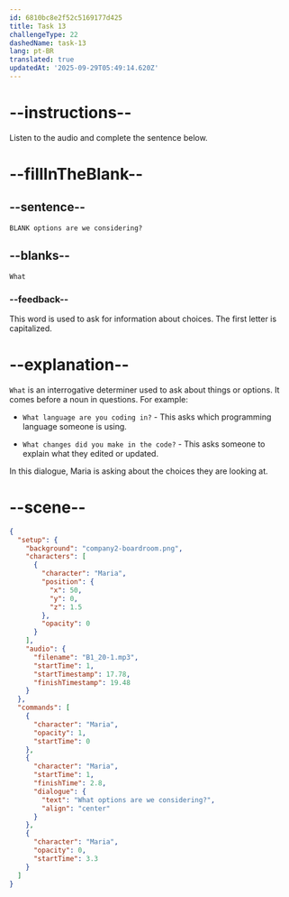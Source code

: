 ```yaml
---
id: 6810bc8e2f52c5169177d425
title: Task 13
challengeType: 22
dashedName: task-13
lang: pt-BR
translated: true
updatedAt: '2025-09-29T05:49:14.620Z'
---
```


<!-- (Audio) Maria: What options are we considering? -->

# --instructions--

Listen to the audio and complete the sentence below.

# --fillInTheBlank--

## --sentence--

`BLANK options are we considering?`

## --blanks--

`What`

### --feedback--

This word is used to ask for information about choices. The first letter is capitalized.

# --explanation--

`What` is an interrogative determiner used to ask about things or options. It comes before a noun in questions. For example:

- `What language are you coding in?` - This asks which programming language someone is using.

- `What changes did you make in the code?` - This asks someone to explain what they edited or updated.

In this dialogue, Maria is asking about the choices they are looking at.

# --scene--

```json
{
  "setup": {
    "background": "company2-boardroom.png",
    "characters": [
      {
        "character": "Maria",
        "position": {
          "x": 50,
          "y": 0,
          "z": 1.5
        },
        "opacity": 0
      }
    ],
    "audio": {
      "filename": "B1_20-1.mp3",
      "startTime": 1,
      "startTimestamp": 17.78,
      "finishTimestamp": 19.48
    }
  },
  "commands": [
    {
      "character": "Maria",
      "opacity": 1,
      "startTime": 0
    },
    {
      "character": "Maria",
      "startTime": 1,
      "finishTime": 2.8,
      "dialogue": {
        "text": "What options are we considering?",
        "align": "center"
      }
    },
    {
      "character": "Maria",
      "opacity": 0,
      "startTime": 3.3
    }
  ]
}
```
